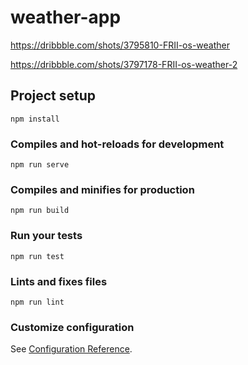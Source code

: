 # weather-app

https://dribbble.com/shots/3795810-FRII-os-weather

https://dribbble.com/shots/3797178-FRII-os-weather-2

## Project setup
```
npm install
```

### Compiles and hot-reloads for development
```
npm run serve
```

### Compiles and minifies for production
```
npm run build
```

### Run your tests
```
npm run test
```

### Lints and fixes files
```
npm run lint
```

### Customize configuration
See [Configuration Reference](https://cli.vuejs.org/config/).
